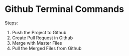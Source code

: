 # Github Terminal Commands

Steps: 
1) Push the Project to Github
2) Create Pull Request in Github 
3) Merge with Master Files 
4) Pull the Merged Files from Github 
